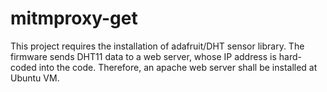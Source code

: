 # mitmproxy-get

This project requires the installation of adafruit/DHT sensor library. The firmware sends DHT11 data to a web server, whose IP address is hard-coded into the code. Therefore, an apache web server shall be installed at Ubuntu VM.
